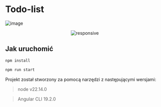 # Todo-list

![image](https://github.com/user-attachments/assets/467c75f8-dcf5-4ff1-af18-f253cee43af2)

<p align="center">
  <img src="https://github.com/user-attachments/assets/ba6c0daa-134b-4d91-91dc-1b8290fbf378" alt="responsive"">
</p>

## Jak uruchomić

```bash
npm install
```

```bash
npm run start
```

Projekt został stworzony za pomocą narzędzi z następującymi wersjami:

> node v22.14.0

> Angular CLI 19.2.0
